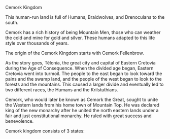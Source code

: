 Cemork Kingdom

  

This human-run land is full of Humans, Braidwolves, and Drenoculans to the south.  

Cemork has a rich history of being Mountain Men, those who can weather the cold and mine for gold and silver. These humans adapted to this life style over thousands of years. 

  

The origin of the Cemork Kingdom starts with Cemork Fellenbrow.

As the story goes, Télonia, the great city and capital of Eastern Cretovia during the Age of Consequence. When the divided age began, Eastern Cretovia went into turmoil. The people to the east began to look toward the pains and the swamp land, and the people of the west began to look to the forests and the mountains. This caused a larger divide and eventually led to two different races, the Humans and the Krilstuthians. 

  

Cemork, who would later be known as Cemork the Great, sought to unite the Western lands from his home town of Mountain Top. He was declared king of the new monarchy after he united the north eastern lands under a fair and just constitutional monarchy. He ruled with great success and benevolence. 

  

Cemork kingdom consists of 3 states: